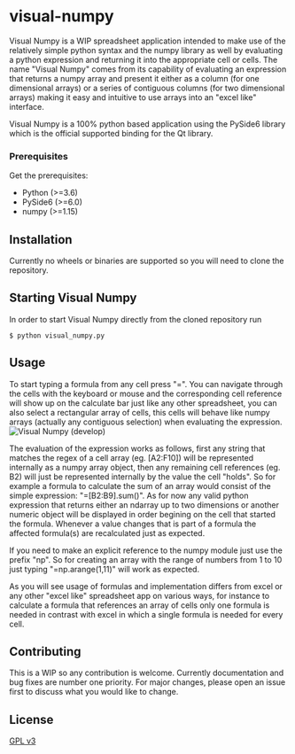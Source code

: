 # visual-numpy
Visual Numpy is a WIP spreadsheet application intended to make use of the relatively simple python syntax and the numpy library as well by evaluating a python expression and returning it into the appropriate cell or cells. The name "Visual Numpy" comes from its capability of evaluating an expression that returns a numpy array and present it either as a column (for one dimensional arrays) or a series of contiguous columns (for two dimensional arrays) making it easy and intuitive to use arrays into an "excel like" interface.

Visual Numpy is a 100% python based application using the PySide6 library which is the official supported binding for the Qt library.

### Prerequisites

Get the prerequisites:
- Python (>=3.6)
- PySide6 (>=6.0)
- numpy (>=1.15)

## Installation
Currently no wheels or binaries are supported so you will need to clone the repository.

## Starting Visual Numpy
In order to start Visual Numpy directly from the cloned repository run

```
$ python visual_numpy.py
```

## Usage

To start typing a formula from any cell press "=". You can navigate through the cells with the keyboard or mouse and the corresponding cell reference will show up on the calculate bar just like any other spreadsheet, you can also select a rectangular array of cells, this cells will behave like numpy arrays (actually any contiguous selection) when evaluating the expression.![Visual Numpy (develop)](https://i.ibb.co/9V5NdSk/vnpy01.png)

The evaluation of the expression works as follows, first any string that matches the regex of a cell array (eg. [A2:F10]) will be represented internally as a numpy array object, then any remaining cell references (eg. B2) will just be represented internally by the value the cell "holds". So for example a formula to calculate the sum of an array would consist of the simple expression: "=[B2:B9].sum()". As for now any valid python expression that returns either an ndarray up to two dimensions or another numeric object will be displayed in order begining on the cell that started the formula. Whenever a value changes that is part of a formula the affected formula(s) are recalculated just as expected.

If you need to make an explicit reference to the numpy module just use the prefix "np". So for creating an array with the range of numbers from 1 to 10 just typing "=np.arange(1,11)" will work as expected.

As you will see usage of formulas and implementation differs from excel or any other "excel like" spreadsheet app on various ways, for instance to calculate a formula that references an array of cells only one formula is needed in contrast with excel in which a single formula is needed for every cell.

## Contributing
This is a WIP so any contribution is welcome. Currently documentation and bug fixes are number one priority.
For major changes, please open an issue first to discuss what you would like to change.

## License
[GPL v3](https://www.gnu.org/licenses/)
